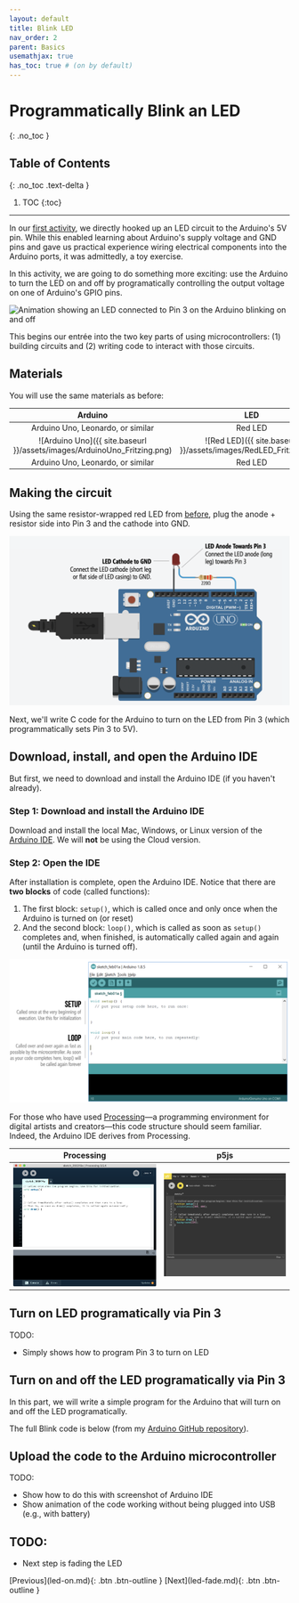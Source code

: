 ```yaml
---
layout: default
title: Blink LED
nav_order: 2
parent: Basics
usemathjax: true
has_toc: true # (on by default)
---
```

# Programmatically Blink an LED
{: .no_toc }

## Table of Contents
{: .no_toc .text-delta }

1. TOC
{:toc}
---
In our [first activity](led-on.md), we directly hooked up an LED circuit to the Arduino's 5V pin. While this enabled learning about Arduino's supply voltage and GND pins and gave us practical experience wiring electrical components into the Arduino ports, it was admittedly, a toy exercise.

In this activity, we are going to do something more exciting: use the Arduino to turn the LED on and off by programatically controlling the output voltage on one of Arduino's GPIO pins.

![Animation showing an LED connected to Pin 3 on the Arduino blinking on and off](assets/movies/Arduino_LEDBlink_Pin3.gif)

This begins our entrée into the two key parts of using microcontrollers: (1) building circuits and (2) writing code to interact with those circuits.

## Materials

You will use the same materials as before:

| Arduino | LED | Resistor |
|:-----:|:-----:|:-----:|
| Arduino Uno, Leonardo, or similar  | Red LED | 220Ω Resistor |
| ![Arduino Uno]({{ site.baseurl }}/assets/images/ArduinoUno_Fritzing.png)    | ![Red LED]({{ site.baseurl }}/assets/images/RedLED_Fritzing.png) | ![220 Ohm Resistor]({{ site.baseurl }}/assets/images/Resistor220_Fritzing.png) |
| Arduino Uno, Leonardo, or similar  | Red LED | 220Ω Resistor |

## Making the circuit
Using the same resistor-wrapped red LED from [before](led-on.md#step-1-wrap-resistor-around-led-leg), plug the anode + resistor side into Pin 3 and the cathode into GND.

![Wiring diagram showing LED cathode wired to GND and LED anode wired to a 220 Ohm resistor and then to Pin 3](assets/images/Arduino_LEDBlink_Pin3Circuit.png)

Next, we'll write C code for the Arduino to turn on the LED from Pin 3 (which programmatically sets Pin 3 to 5V).

## Download, install, and open the Arduino IDE

But first, we need to download and install the Arduino IDE (if you haven't already).

### Step 1: Download and install the Arduino IDE

Download and install the local Mac, Windows, or Linux version of the [Arduino IDE](https://www.arduino.cc/en/main/software). We will **not** be using the Cloud version.

### Step 2: Open the IDE

After installation is complete, open the Arduino IDE. Notice that there are **two blocks** of code (called functions):

1. The first block: `setup()`, which is called once and only once when the Arduino is turned on (or reset)
2. And the second block: `loop()`, which is called as soon as `setup()` completes and, when finished, is automatically called again and again (until the Arduino is turned off).

![Screenshot of the Arduino IDE](assets/images/ArduinoIDE_BlankAndAnnotated.png)

For those who have used [Processing](https://processing.org/)—a programming environment for digital artists and creators—this code structure should seem familiar. Indeed, the Arduino IDE derives from Processing.

| Processing | p5js |
|----|----|
| ![Screenshot of the Processing IDE](assets/images/ProcessingIDE_Blank.png) | ![Screenshot of p5js IDE](assets/images/p5jsIDE_Blank.png) |

## Turn on LED programatically via Pin 3
TODO:
- Simply shows how to program Pin 3 to turn on LED

## Turn on and off the LED programatically via Pin 3

In this part, we will write a simple program for the Arduino that will turn on and off the LED programatically.

The full Blink code is below (from my [Arduino GitHub repository](https://github.com/jonfroehlich/arduino)).
<script src="http://gist-it.appspot.com/https://github.com/jonfroehlich/arduino/blob/master/Basics/digitalWrite/Blink/Blink.ino?footer=minimal"></script>


## Upload the code to the Arduino microcontroller
TODO:
- Show how to do this with screenshot of Arduino IDE
- Show animation of the code working without being plugged into USB (e.g., with battery)

## TODO:
- Next step is fading the LED

<span class="fs-6">
[Previous](led-on.md){: .btn .btn-outline }
[Next](led-fade.md){: .btn .btn-outline }
</span>